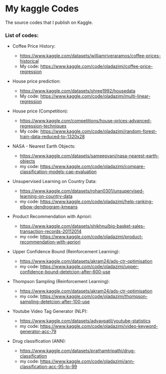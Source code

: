# My kaggle Codes

The source codes that I publish on Kaggle. 

### List of codes:

- Coffee Price History: 
  - https://www.kaggle.com/datasets/williamriveraramos/coffee-prices-historical
  - My code: https://www.kaggle.com/code/oladazimi/coffee-price-regression
  
- House price prediction: 
  - https://www.kaggle.com/datasets/shree1992/housedata
  - My code: https://www.kaggle.com/code/oladazimi/multi-linear-regression

- House price (Competition): 
  - https://www.kaggle.com/competitions/house-prices-advanced-regression-techniques
  - My code: https://www.kaggle.com/code/oladazimi/random-forest-train-data-reduced-to-1320x28

- NASA - Nearest Earth Objects:
  - https://www.kaggle.com/datasets/sameepvani/nasa-nearest-earth-objects
  - my code: https://www.kaggle.com/code/oladazimi/compare-classification-models-cap-evaluation

- Unsupervised Learning on Country Data:
  - https://www.kaggle.com/datasets/rohan0301/unsupervised-learning-on-country-data
  - my code: https://www.kaggle.com/code/oladazimi/help-ranking-elbow-dendrogram-kmeans

- Product Recommendation with Apriori:
  - https://www.kaggle.com/datasets/shikhnu/big-basket-sales-transaction-records-20112014
  - my code: https://www.kaggle.com/code/oladazimi/product-recommendation-with-apriori 
 
- Upper Confidence Bound (Reinforcement Learning):
  - https://www.kaggle.com/datasets/akram24/ads-ctr-optimisation
  - my code: https://www.kaggle.com/code/oladazimi/upper-confidence-bound-detetcion-after-600-use
 
 - Thompson Sampling (Reinforcement Learning):
    - https://www.kaggle.com/datasets/akram24/ads-ctr-optimisation
    - my code: https://www.kaggle.com/code/oladazimi/thompson-sampling-detetcion-after-100-use
    
  - Youtube Video Tag Generator (NLP):
    - https://www.kaggle.com/datasets/advaypatil/youtube-statistics
    - my code: https://www.kaggle.com/code/oladazimi/video-keyword-generator-acc-79
  
  - Drug classification (ANN):
    - https://www.kaggle.com/datasets/prathamtripathi/drug-classification
    - my code: https://www.kaggle.com/code/oladazimi/ann-classification-acc-95-to-99
 

